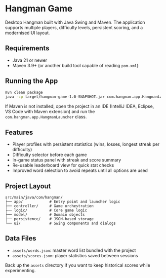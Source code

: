 # Hangman Game

Desktop Hangman built with Java Swing and Maven. The application supports multiple players, difficulty levels, persistent scoring, and a modernised UI layout.

## Requirements
- Java 21 or newer
- Maven 3.9+ (or another build tool capable of reading `pom.xml`)

## Running the App
```bash
mvn clean package
java -cp target/hangman-game-1.0-SNAPSHOT.jar com.hangman.app.HangmanLauncher
```
If Maven is not installed, open the project in an IDE (IntelliJ IDEA, Eclipse, VS Code with Maven extension) and run the `com.hangman.app.HangmanLauncher` class.

## Features
- Player profiles with persistent statistics (wins, losses, longest streak per difficulty)
- Difficulty selector before each game
- In-game status panel with streak and score summary
- Re-usable leaderboard view for quick stat checks
- Improved word selection to avoid repeats until all options are used

## Project Layout
```
src/main/java/com/hangman/
├── app/            # Entry point and launcher logic
├── controller/     # Game orchestration
├── logic/          # Core game logic
├── model/          # Domain objects
├── persistence/    # JSON-based storage
└── ui/             # Swing components and dialogs
```

## Data Files
- `assets/words.json`: master word list bundled with the project
- `assets/scores.json`: player statistics saved between sessions

Back up the `assets` directory if you want to keep historical scores while experimenting.
